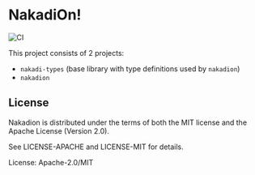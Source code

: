 # NakadiOn!

![CI](https://github.com/chridou/nakadion/workflows/CI/badge.svg)

This project consists of 2 projects:

* `nakadi-types` (base library with type definitions used by `nakadion`)
* `nakadion`

## License

Nakadion is distributed under the terms of both the MIT license and the Apache License (Version
2.0).

See LICENSE-APACHE and LICENSE-MIT for details.

License: Apache-2.0/MIT
